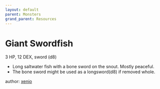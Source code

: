 ```yaml
---
layout: default
parent: Monsters
grand_parent: Resources
---
```


# Giant Swordfish
3 HP, 12 DEX, sword (d8)  
- Long saltwater fish with a bone sword on the snout. Mostly peaceful.  
- The bone sword might be used as a longsword(d8) if removed whole.  

author: [xenio](https://xenioinabottle.blogspot.com)
